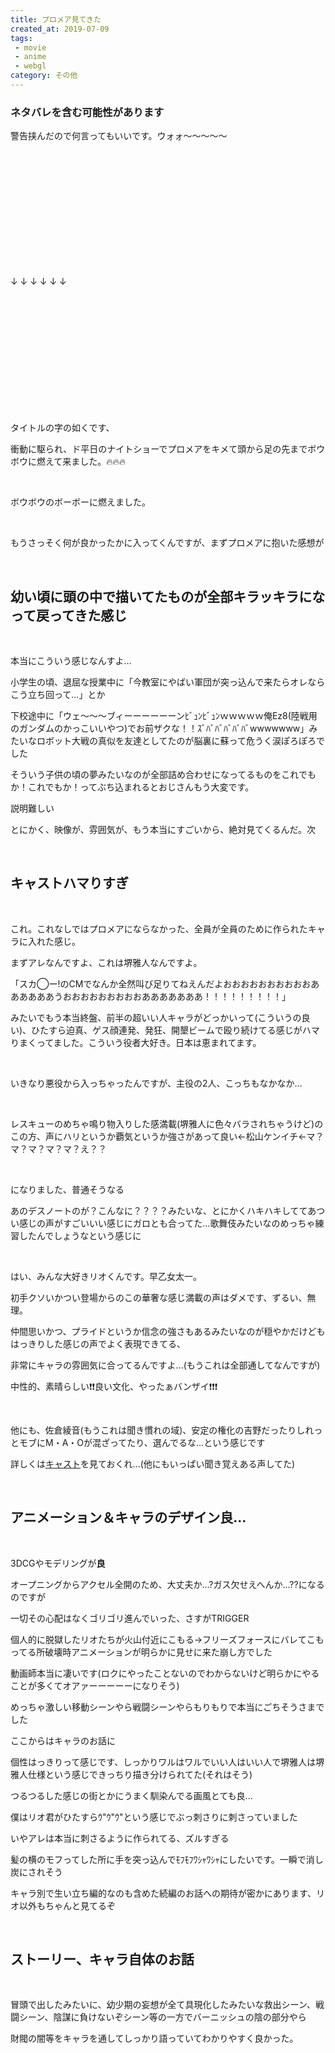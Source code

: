 ```yaml
---
title: プロメア見てきた
created_at: 2019-07-09
tags: 
 - movie
 - anime
 - webgl
category: その他
---
```

### **ネタバレを含む可能性があります**

警告挟んだので何言ってもいいです。ウォォ〜〜〜〜〜

<br>
<br>
<br>
<br>
<br>
<br>
<br>
<br>
<br>
<br>
<br>

↓   ↓   ↓   ↓   ↓   ↓

<br>
<br>
<br>
<br>
<br>
<br>
<br>
<br>
<br>
<br>
<br>

タイトルの字の如くです、

衝動に駆られ、ド平日のナイトショーでプロメアをキメて頭から足の先までボウボウに燃えて来ました。🔥🔥🔥

<br>

ボウボウのボーボーに燃えました。

<br>

もうさっそく何が良かったかに入ってくんですが、まずプロメアに抱いた感想が

<br>

## 幼い頃に頭の中で描いてたものが全部キラッキラになって戻ってきた感じ

<br>

本当にこういう感じなんすよ...

小学生の頃、退屈な授業中に「今教室にやばい軍団が突っ込んで来たらオレならこう立ち回って...」とか

下校途中に「ウェ〜〜〜ブィーーーーーーンﾋﾞｭﾝﾋﾞｭﾝｗｗｗｗｗ俺Ez8(陸戦用のガンダムのかっこいいやつ)でお前ザクな！！ｽﾞﾊﾞﾊﾞﾊﾞﾊﾞﾊﾞwwwwwww」みたいなロボット大戦の真似を友達としてたのが脳裏に蘇って危うく涙ぽろぽろでした

そういう子供の頃の夢みたいなのが全部詰め合わせになってるものをこれでもか！これでもか！ってぶち込まれるとおじさんもう大変です。

説明難しい

とにかく、映像が、雰囲気が、もう本当にすごいから、絶対見てくるんだ。次

<br>

## キャストハマりすぎ

<br>

これ。これなしではプロメアにならなかった、全員が全員のために作られたキャラに入れた感じ。

まずアレなんですよ、これは堺雅人なんですよ。

「スカ◯ー!のCMでなんか全然叫び足りてねえんだよおおおおおおおおおおああああああうおおおおおおおおおあああああああ！！！！！！！！！」

みたいでもう本当終盤、前半の超いい人キャラがどっかいって(こういうの良い)、ひたすら迫真、ゲス顔連発、発狂、開墾ビームで殴り続けてる感じがハマりまくってました。こういう役者大好き。日本は恵まれてます。

<br>

いきなり悪役から入っちゃったんですが、主役の2人、こっちもなかなか...

<br>

レスキューのめちゃ鳴り物入りした感満載(堺雅人に色々バラされちゃうけど)のこの方、声にハリというか覇気というか強さがあって良い←松山ケンイチ←マ？マ？マ？マ？マ？え？？

<br>

になりました、普通そうなる

あのデスノートのが？こんなに？？？？みたいな、とにかくハキハキしててあつい感じの声がすごいいい感じにガロとも合ってた...歌舞伎みたいなのめっちゃ練習したんでしょうなという感じに

<br>

はい、みんな大好きリオくんです。早乙女太一。

初手クソいかつい登場からのこの華奢な感じ満載の声はダメです、ずるい、無理。

仲間思いかつ、プライドというか信念の強さもあるみたいなのが穏やかだけどもはっきりした感じの声でよく表現できてる、

非常にキャラの雰囲気に合ってるんですよ...(もうこれは全部通してなんですが)

中性的、素晴らしい❗❗良い文化、やったぁバンザイ❗❗❗

<br>

他にも、佐倉綾音(もうこれは聞き慣れの域)、安定の権化の吉野だったりしれっとモブにM・A・Oが混ざってたり、選んでるな...という感じです

詳しくは[キャスト](https://promare-movie.com/cast_staff/ｖ)を見ておくれ...(他にもいっぱい聞き覚えある声してた)

<br>

## アニメーション＆キャラのデザイン良...

<br>

3DCGやモデリングが**良**

オープニングからアクセル全開のため、大丈夫か...?ガス欠せえへんか...??になるのですが

一切その心配はなくゴリゴリ進んでいった、さすがTRIGGER

個人的に脱獄したリオたちが火山付近にこもる→フリーズフォースにバレてこもってる所破壊時アニメーションが明らかに見せに来た崩し方でした

動画師本当に凄いです(ロクにやったことないのでわからないけど明らかにやることが多くてオアァーーーーーになりそう)

めっちゃ激しい移動シーンやら戦闘シーンやらもりもりで本当にごちそうさまでした

ここからはキャラのお話に

個性はっきりって感じです、しっかりワルはワルでいい人はいい人で堺雅人は堺雅人仕様という感じできっちり描き分けられてた(それはそう)

つるつるした感じの街とかにうまく馴染んでる画風とても良...

僕はリオ君がひたすらｳ"ｳ"ｳ"という感じでぶっ刺さりに刺さっていました

いやアレは本当に刺さるように作られてる、ズルすぎる

髪の横のモフってした所に手を突っ込んでﾓﾌﾓﾌﾜｼｬﾜｼｬにしたいです。一瞬で消し炭にされそう

キャラ別で生い立ち編的なのも含めた続編のお話への期待が密かにあります、リオ以外もちゃんと見てるぞ

<br>

## ストーリー、キャラ自体のお話

<br>

冒頭で出したみたいに、幼少期の妄想が全て具現化したみたいな救出シーン、戦闘シーン、陰謀に負けないぞシーン等の一方でバーニッシュの陰の部分やら

財閥の闇等をキャラを通してしっかり語っていてわかりやすく良かった。
